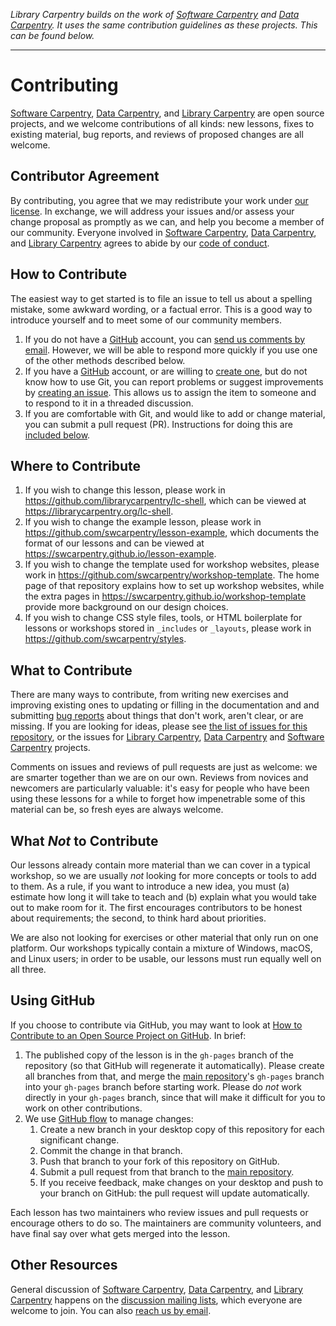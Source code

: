 *Library Carpentry builds on the work of [Software Carpentry][swc-site] and [Data Carpentry][dc-site]. It uses the same contribution guidelines as these projects. This can be found below.*

----

# Contributing

[Software Carpentry][swc-site], [Data Carpentry][dc-site], and [Library Carpentry](lc-site) are open source projects, and we welcome contributions of all kinds: new lessons, fixes to existing material, bug reports, and reviews of proposed changes are all welcome.

## Contributor Agreement

By contributing, you agree that we may redistribute your work under [our license](LICENSE.md). In exchange, we will address your issues and/or assess your change proposal as promptly as we can, and help you become a member of our community. Everyone involved in [Software Carpentry][swc-site], [Data Carpentry][dc-site], and [Library Carpentry](lc-site) agrees to abide by our [code of conduct](CONDUCT.md).

## How to Contribute

The easiest way to get started is to file an issue to tell us about a spelling mistake, some awkward wording, or a factual error. This is a good way to introduce yourself and to meet some of our community members.

1. If you do not have a [GitHub][github] account, you can [send us comments by email][contact]. However, we will be able to respond more quickly if you use one of the other methods described below.
2. If you have a [GitHub][github] account, or are willing to [create one][github-join], but do not know how to use Git, you can report problems or suggest improvements by [creating an issue][issues]. This allows us to assign the item to someone and to respond to it in a threaded discussion.
3. If you are comfortable with Git, and would like to add or change material, you can submit a pull request (PR). Instructions for doing this are [included below](#using-github).

## Where to Contribute

1. If you wish to change this lesson, please work in <https://github.com/librarycarpentry/lc-shell>, which can be viewed at <https://librarycarpentry.org/lc-shell>.
2. If you wish to change the example lesson, please work in <https://github.com/swcarpentry/lesson-example>, which documents the format of our lessons and can be viewed at <https://swcarpentry.github.io/lesson-example>.
3. If you wish to change the template used for workshop websites, please work in <https://github.com/swcarpentry/workshop-template>. The home page of that repository explains how to set up workshop websites, while the extra pages in <https://swcarpentry.github.io/workshop-template> provide more background on our design choices.
4. If you wish to change CSS style files, tools, or HTML boilerplate for lessons or workshops stored in `_includes` or `_layouts`, please work in <https://github.com/swcarpentry/styles>.

## What to Contribute

There are many ways to contribute, from writing new exercises and improving existing ones to updating or filling in the documentation and and submitting [bug reports][issues] about things that don't work, aren't clear, or are missing. If you are looking for ideas, please see [the list of issues for this repository][issues], or the issues for [Library Carpentry][lc-issues], [Data Carpentry][dc-issues] and [Software Carpentry][swc-issues] projects.

Comments on issues and reviews of pull requests are just as welcome: we are smarter together than we are on our own. Reviews from novices and newcomers are particularly valuable: it's easy for people who have been using these lessons for a while to forget how impenetrable some of this material can be, so fresh eyes are always welcome.

## What *Not* to Contribute

Our lessons already contain more material than we can cover in a typical workshop, so we are usually *not* looking for more concepts or tools to add to them. As a rule, if you want to introduce a new idea, you must (a) estimate how long it will take to teach and (b) explain what you would take out to make room for it. The first encourages contributors to be honest about requirements; the second, to think hard about priorities.

We are also not looking for exercises or other material that only run on one platform. Our workshops typically contain a mixture of Windows, macOS, and Linux users; in order to be usable, our lessons must run equally well on all three.

## Using GitHub

If you choose to contribute via GitHub, you may want to look at [How to Contribute to an Open Source Project on GitHub][how-contribute]. In brief:

1. The published copy of the lesson is in the `gh-pages` branch of the repository (so that GitHub will regenerate it automatically). Please create all branches from that, and merge the [main repository][repo]'s `gh-pages` branch into your `gh-pages` branch before starting work. Please do *not* work directly in your `gh-pages` branch, since that will make it difficult for you to work on other contributions.
2. We use [GitHub flow][github-flow] to manage changes:
   1. Create a new branch in your desktop copy of this repository for each significant change.
   2. Commit the change in that branch.
   3. Push that branch to your fork of this repository on GitHub.
   4. Submit a pull request from that branch to the [main repository][repo].
   5. If you receive feedback, make changes on your desktop and push to your branch on GitHub: the pull request will update automatically.

Each lesson has two maintainers who review issues and pull requests or encourage others to do so. The maintainers are community volunteers, and have final say over what gets merged into the lesson.

## Other Resources

General discussion of [Software Carpentry][swc-site], [Data Carpentry][dc-site], and [Library Carpentry][lc-site] happens on the [discussion mailing lists][discuss-list], which everyone are welcome to join. You can also [reach us by email][contact].

[contact]: mailto:admin@software-carpentry.org
[dc-issues]: https://github.com/issues?q=user%3Adatacarpentry
[dc-lessons]: http://datacarpentry.org/lessons/
[dc-site]: http://datacarpentry.org/
[discuss-list]: https://carpentries.topicbox.com
[example-site]: https://swcarpentry.github.io/lesson-example/
[github]: http://github.com
[github-flow]: https://docs.github.com/en/get-started/quickstart/github-flow
[github-join]: https://github.com/join
[how-contribute]: https://egghead.io/series/how-to-contribute-to-an-open-source-project-on-github
[issues]: https://github.com/librarycarpentry/lc-shell/issues/
[lc-issues]: https://github.com/issues?q=user%3ALibraryCarpentry
[lc-lessons]: https://librarycarpentry.org/lessons/
[lc-site]: https://librarycarpentry.org/
[repo]: https://github.com/librarycarpentry/lc-shell/
[swc-issues]: https://github.com/issues?q=user%3Aswcarpentry
[swc-lessons]: http://software-carpentry.org/lessons/
[swc-site]: http://software-carpentry.org/

